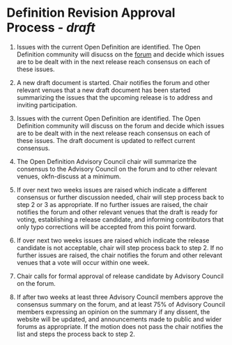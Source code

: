 
Definition Revision Approval Process _- draft_
====================================

1. Issues with the current Open Definition are identified.  The Open Definition community will disucss on the [forum](/contact/) and decide which issues are to be dealt with in the next release reach consensus on each of these issues.

2. A new draft document is started.  Chair notifies the forum and other relevant venues that a new draft document has been started summarizing the issues that the upcoming release is to address and inviting participation.

3. Issues with the current Open Definition are identified.  The Open Definition community will discuss on the forum and decide which issues are to be dealt with in the next release reach consensus on each of these issues.  The draft document is updated to relfect current consensus.

4. The Open Definition Advisory Council chair will summarize the consensus to the Advisory Council on the forum and to other relevant venues, okfn-discuss at a minimum.

5. If over next two weeks issues are raised which indicate a different consensus or further discussion needed, chair will step process back to step 2 or 3 as appropriate.  If no further issues are raised, the chair notifies the forum and other relevant venues that the draft is ready for voting, establishing a release candidate, and informing contributors that only typo corrections will be accepted from this point forward.

6. If over next two weeks issues are raised which indicate the release candidate is not acceptable, chair will step process back to step 2.  If no further issues are raised, the chair notifies the forum and other relevant venues that a vote will occur within one week.

7. Chair calls for formal approval of release candidate by Advisory Council on the forum.

8. If after two weeks at least three Advisory Council members approve the consensus summary on the forum, and at least 75% of Advisory Council members expressing an opinion on the summary if any dissent, the website will be updated, and announcements made to public and wider forums as appropriate. If the motion does not pass the chair notifies the list and steps the process back to step 2.
